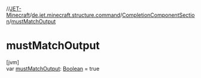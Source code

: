 //[JET-Minecraft](../../../index.md)/[de.jet.minecraft.structure.command](../index.md)/[CompletionComponentSection](index.md)/[mustMatchOutput](must-match-output.md)

# mustMatchOutput

[jvm]\
var [mustMatchOutput](must-match-output.md): [Boolean](https://kotlinlang.org/api/latest/jvm/stdlib/kotlin/-boolean/index.html) = true
